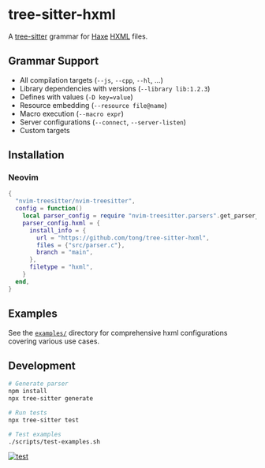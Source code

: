 # tree-sitter-hxml

A [tree-sitter](https://tree-sitter.github.io/tree-sitter/) grammar for [Haxe](https://haxe.org/) [HXML](https://haxe.org/manual/compiler-usage-hxml.html) files.

## Grammar Support

- All compilation targets (`--js`, `--cpp`, `--hl`, ...)
- Library dependencies with versions (`--library lib:1.2.3`)
- Defines with values (`-D key=value`)
- Resource embedding (`--resource file@name`)
- Macro execution (`--macro expr`)
- Server configurations (`--connect`, `--server-listen`)
- Custom targets

## Installation

### Neovim

```lua
{
  "nvim-treesitter/nvim-treesitter",
  config = function()
    local parser_config = require "nvim-treesitter.parsers".get_parser_configs()
    parser_config.hxml = {
      install_info = {
        url = "https://github.com/tong/tree-sitter-hxml",
        files = {"src/parser.c"},
        branch = "main",
      },
      filetype = "hxml",
    }
  end,
}
```

## Examples

See the [`examples/`](examples/) directory for comprehensive hxml configurations covering various use cases.

## Development

```bash
# Generate parser
npm install
npx tree-sitter generate

# Run tests
npx tree-sitter test

# Test examples
./scripts/test-examples.sh
```

[![test](https://github.com/tong/tree-sitter-hxml/actions/workflows/test-parser.yml/badge.svg)](https://github.com/tong/tree-sitter-hxml/actions/workflows/test-parser.yml)

